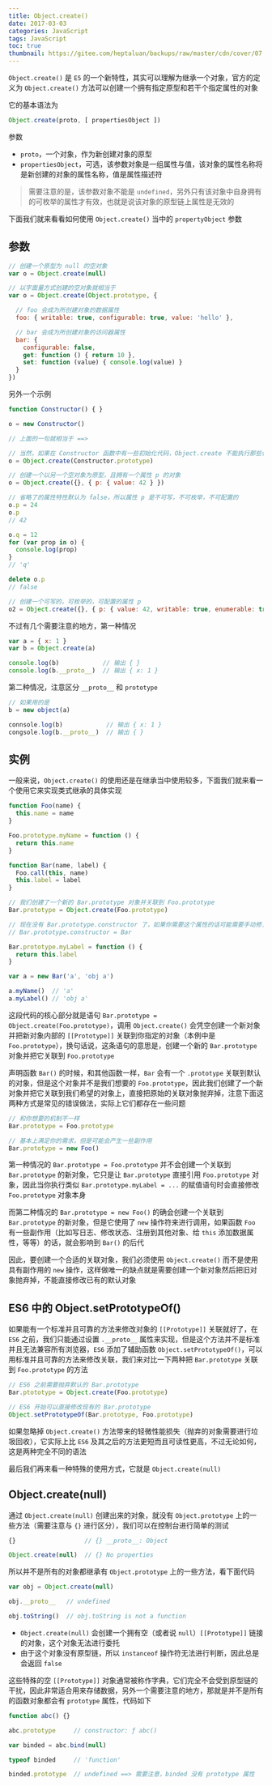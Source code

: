 ```yaml
---
title: Object.create()
date: 2017-03-03
categories: JavaScript
tags: JavaScript
toc: true
thumbnail: https://gitee.com/heptaluan/backups/raw/master/cdn/cover/07.jpg
---
```


`Object.create()` 是 `E5` 的一个新特性，其实可以理解为继承一个对象，官方的定义为 `Object.create()` 方法可以创建一个拥有指定原型和若干个指定属性的对象

<!--more-->

它的基本语法为

```js
Object.create(proto, [ propertiesObject ])
```

参数

* `proto`，一个对象，作为新创建对象的原型
* `propertiesObject`，可选，该参数对象是一组属性与值，该对象的属性名称将是新创建的对象的属性名称，值是属性描述符

> 需要注意的是，该参数对象不能是 `undefined`，另外只有该对象中自身拥有的可枚举的属性才有效，也就是说该对象的原型链上属性是无效的

下面我们就来看看如何使用 `Object.create()` 当中的 `propertyObject` 参数

## 参数

```js
// 创建一个原型为 null 的空对象
var o = Object.create(null)

// 以字面量方式创建的空对象就相当于
var o = Object.create(Object.prototype, {

  // foo 会成为所创建对象的数据属性
  foo: { writable: true, configurable: true, value: 'hello' },

  // bar 会成为所创建对象的访问器属性
  bar: {
    configurable: false,
    get: function () { return 10 },
    set: function (value) { console.log(value) }
  }
})
```

另外一个示例

```js
function Constructor() { }

o = new Constructor()

// 上面的一句就相当于 ==>

// 当然，如果在 Constructor 函数中有一些初始化代码，Object.create 不能执行那些代码
o = Object.create(Constructor.prototype)

// 创建一个以另一个空对象为原型，且拥有一个属性 p 的对象
o = Object.create({}, { p: { value: 42 } })

// 省略了的属性特性默认为 false，所以属性 p 是不可写，不可枚举，不可配置的
o.p = 24
o.p
// 42

o.q = 12
for (var prop in o) {
  console.log(prop)
}
// 'q'

delete o.p
// false

// 创建一个可写的，可枚举的，可配置的属性 p
o2 = Object.create({}, { p: { value: 42, writable: true, enumerable: true, configurable: true } })
```

不过有几个需要注意的地方，第一种情况

```js
var a = { x: 1 }
var b = Object.create(a)

console.log(b)            // 输出 { }
console.log(b.__proto__)  // 输出 { x: 1 }
```

第二种情况，注意区分 `__proto__` 和 `prototype`

```js
// 如果用的是 
b = new object(a)

connsole.log(b)            // 输出 { x: 1 }
congsole.log(b.__proto__)  // 输出 { }
```



## 实例

一般来说，`Object.create()` 的使用还是在继承当中使用较多，下面我们就来看一个使用它来实现类式继承的具体实现

```js
function Foo(name) {
  this.name = name
}

Foo.prototype.myName = function () {
  return this.name
}

function Bar(name, label) {
  Foo.call(this, name)
  this.label = label
}

// 我们创建了一个新的 Bar.prototype 对象并关联到 Foo.prototype
Bar.prototype = Object.create(Foo.prototype)

// 现在没有 Bar.prototype.constructor 了，如果你需要这个属性的话可能需要手动修复一下它
// Bar.prototype.constructor = Bar

Bar.prototype.myLabel = function () {
  return this.label
}

var a = new Bar('a', 'obj a')

a.myName()  // 'a' 
a.myLabel() // 'obj a'
```

这段代码的核心部分就是语句 `Bar.prototype = Object.create(Foo.prototype)`，调用 `Object.create()` 会凭空创建一个新对象并把新对象内部的 `[[Prototype]]` 关联到你指定的对象（本例中是 `Foo.prototype`），换句话说，这条语句的意思是，创建一个新的 `Bar.prototype` 对象并把它关联到 `Foo.prototype`

声明函数 `Bar()` 的时候，和其他函数一样，`Bar` 会有一个 `.prototype` 关联到默认的对象，但是这个对象并不是我们想要的 `Foo.prototype`，因此我们创建了一个新对象并把它关联到我们希望的对象上，直接把原始的关联对象抛弃掉，注意下面这两种方式是常见的错误做法，实际上它们都存在一些问题

```js
// 和你想要的机制不一样
Bar.prototype = Foo.prototype

// 基本上满足你的需求，但是可能会产生一些副作用
Bar.prototype = new Foo()
```

第一种情况的 `Bar.prototype = Foo.prototype` 并不会创建一个关联到 `Bar.prototype` 的新对象，它只是让 `Bar.prototype` 直接引用 `Foo.prototype` 对象，因此当你执行类似 `Bar.prototype.myLabel = ...` 的赋值语句时会直接修改 `Foo.prototype` 对象本身

而第二种情况的 `Bar.prototype = new Foo()` 的确会创建一个关联到 `Bar.prototype` 的新对象，但是它使用了 `new` 操作符来进行调用，如果函数 `Foo` 有一些副作用（比如写日志、修改状态、注册到其他对象、给 `this` 添加数据属性，等等）的话，就会影响到 `Bar()` 的后代

因此，要创建一个合适的关联对象，我们必须使用 `Object.create()` 而不是使用具有副作用的 `new` 操作，这样做唯一的缺点就是需要创建一个新对象然后把旧对象抛弃掉，不能直接修改已有的默认对象





## ES6 中的 Object.setPrototypeOf() 

如果能有一个标准并且可靠的方法来修改对象的 `[[Prototype]]` 关联就好了，在 `ES6` 之前，我们只能通过设置 `.__proto__` 属性来实现，但是这个方法并不是标准并且无法兼容所有浏览器，`ES6` 添加了辅助函数 `Object.setPrototypeOf()`，可以用标准并且可靠的方法来修改关联，我们来对比一下两种把 `Bar.prototype` 关联到 `Foo.prototype` 的方法

```js
// ES6 之前需要抛弃默认的 Bar.prototype
Bar.ptototype = Object.create(Foo.prototype)

// ES6 开始可以直接修改现有的 Bar.prototype
Object.setPrototypeOf(Bar.prototype, Foo.prototype)
```

如果忽略掉 `Object.create()` 方法带来的轻微性能损失（抛弃的对象需要进行垃圾回收），它实际上比 `ES6` 及其之后的方法更短而且可读性更高，不过无论如何，这是两种完全不同的语法

最后我们再来看一种特殊的使用方式，它就是 `Object.create(null)`


##  Object.create(null) 

通过 `Object.create(null)` 创建出来的对象，就没有 `Object.prototype` 上的一些方法（需要注意与 `{}` 进行区分），我们可以在控制台进行简单的测试

```js
{}                   // {} __proto__: Object

Object.create(null)  // {} No properties
```

所以并不是所有的对象都继承有 `Object.prototype` 上的一些方法，看下面代码

```js
var obj = Object.create(null)

obj.__proto__   // undefined

obj.toString()  // obj.toString is not a function
```

* `Object.create(null)` 会创建一个拥有空（或者说 `null`）`[[Prototype]]` 链接的对象，这个对象无法进行委托
* 由于这个对象没有原型链，所以 `instanceof` 操作符无法进行判断，因此总是会返回 `false`

这些特殊的空 `[[Prototype]]` 对象通常被称作字典，它们完全不会受到原型链的干扰，因此非常适合用来存储数据，另外一个需要注意的地方，那就是并不是所有的函数对象都会有 `prototype` 属性，代码如下

```js
function abc() {}

abc.prototype     // constructor: ƒ abc()

var binded = abc.bind(null)

typeof binded     // 'function'

binded.prototype  // undefined ==> 需要注意，binded 没有 prototype 属性
```

